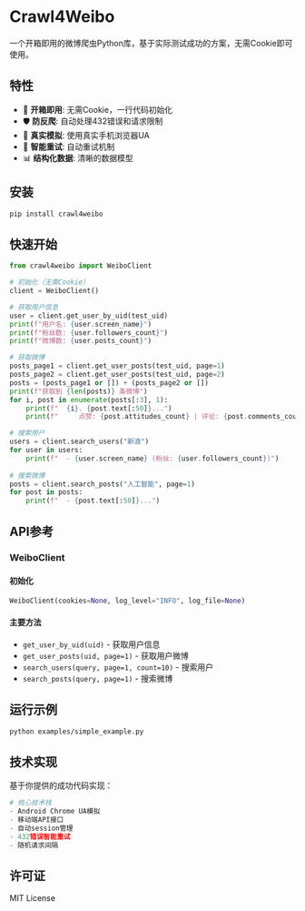 # Crawl4Weibo

一个开箱即用的微博爬虫Python库，基于实际测试成功的方案，无需Cookie即可使用。

## 特性

- 🚀 **开箱即用**: 无需Cookie，一行代码初始化
- 🛡️ **防反爬**: 自动处理432错误和请求限制  
- 📱 **真实模拟**: 使用真实手机浏览器UA
- 🔄 **智能重试**: 自动重试机制
- 📊 **结构化数据**: 清晰的数据模型

## 安装

```bash
pip install crawl4weibo
```

## 快速开始

```python
from crawl4weibo import WeiboClient

# 初始化（无需Cookie）
client = WeiboClient()

# 获取用户信息
user = client.get_user_by_uid(test_uid)
print(f"用户名: {user.screen_name}")
print(f"粉丝数: {user.followers_count}")
print(f"微博数: {user.posts_count}")

# 获取微博
posts_page1 = client.get_user_posts(test_uid, page=1)
posts_page2 = client.get_user_posts(test_uid, page=2)
posts = (posts_page1 or []) + (posts_page2 or [])
print(f"获取到 {len(posts)} 条微博")
for i, post in enumerate(posts[:3], 1):
    print(f"  {i}. {post.text[:50]}...")
    print(f"     点赞: {post.attitudes_count} | 评论: {post.comments_count}")

# 搜索用户
users = client.search_users("新浪")
for user in users:
    print(f"  - {user.screen_name} (粉丝: {user.followers_count})")
        
# 搜索微博
posts = client.search_posts("人工智能", page=1)
for post in posts:
    print(f"  - {post.text[:50]}...")
```

## API参考

### WeiboClient

#### 初始化
```python
WeiboClient(cookies=None, log_level="INFO", log_file=None)
```

#### 主要方法

- `get_user_by_uid(uid)` - 获取用户信息
- `get_user_posts(uid, page=1)` - 获取用户微博
- `search_users(query, page=1, count=10)` - 搜索用户
- `search_posts(query, page=1)` - 搜索微博

## 运行示例

```bash
python examples/simple_example.py
```

## 技术实现

基于你提供的成功代码实现：

```python
# 核心技术栈
- Android Chrome UA模拟
- 移动端API接口
- 自动session管理  
- 432错误智能重试
- 随机请求间隔
```

## 许可证

MIT License
